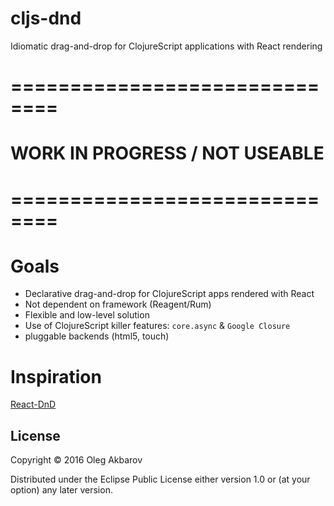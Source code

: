 
# cljs-dnd

Idiomatic drag-and-drop for ClojureScript applications with React rendering

# ==============================
# WORK IN PROGRESS / NOT USEABLE
# ==============================

# Goals

- Declarative drag-and-drop for ClojureScript apps rendered with React
- Not dependent on framework (Reagent/Rum)
- Flexible and low-level solution
- Use of ClojureScript killer features: `core.async` & `Google Closure`
- pluggable backends (html5, touch)

# Inspiration

[React-DnD](http://gaearon.github.io/react-dnd/)

## License

Copyright © 2016 Oleg Akbarov

Distributed under the Eclipse Public License either version 1.0 or (at
your option) any later version.
